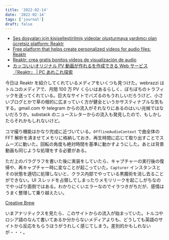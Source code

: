 ```yaml
---
title: '2022-02-14'
date: '2022-02-14'
tags: ['journal']
draft: false
---
```


- [Ses dosyaları için kişiselleştirilmiş videolar oluşturmaya yardımcı olan ücretsiz platform: Reaktr](https://webrazzi.com/2022/02/14/ses-dosyalari-icin-kisisellestirilmis-videolar-olusturmaya-yardimci-olan-ucretsiz-platform-reaktr)
- [Free platform that helps create personalized videos for audio files: Reaktr](https://nitekim.com/free-platform-that-helps-create-personalized-videos-for-audio-files-reaktr/)
- [Reaktr: crea gratis bonitos vídeos de visualización de audio](https://www.softandapps.info/2022/02/07/reaktr-crea-gratis-bonitos-videos-de-visualizacion-de-audio/?utm_source=twitter&utm_medium=bloguersnet)
- [カッコいいオリジナル PV 動画が作れるを作成できる Web サービス 『Reaktr』 | PC あれこれ探索](https://pc.mogeringo.com/archives/90193)

今日は Reaktr を紹介してくれているメディアをいくつも見つけた。webrazzi はトルコのメディアで、月間 100 万 PV くらいはあるらしく、ぼちぼちのトラフィックを送ってくれている。巨大なサイトでバズるのもうれしいだろうけど、小さいブログとかで草の根的に広まっていく方が健全というかサスティナブルな気もする。gmail.com や telegram からの流入がそれなりにあるのはいい兆候ではないだろうか。substack のニュースレターからの流入も発見したので、もしかしたらそれかもしれないけど。

コマ撮り機能はかなり完成に近づいている。`OfflineAudioContext` で曲全体の FFT 解析を済ませてメモリに格納しておき、再生時間に応じて取り出すことでスムーズに動いた。回転の角度も絶対時間を基準に動かすようにした。あとは背景動画も同じような処理をする必要がある。

ただ上のパラグラフを書いた後に実装をしていたら、キャプチャーの実行後の復帰や、再キャプチャー時に変なことが起こっていた。`Capturer` インスタンスとその状態を適切に処理しないと、クラス内部でやっている黒魔術を消し去ることができない。UI スレッドを占領してしまったりメモリリークを起こしがちなのでやっぱり面倒ではある。わかりにくいエラーなのでイラつきがちだが、感情はうまく整理して乗り越えたい。

[Creative Brew](https://www.creativebrew.io/)

いまアナリティクスを見たら、このサイトからの流入が始まっていた。トルコやロシア語のなんて書いてあるか分からないメディアよりも、どうしても英語のサイトから反応をもらうほうがうれしく感じてしまう。差別的かもしれないが・・・。
